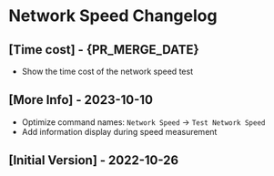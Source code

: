 # Network Speed Changelog

## [Time cost] - {PR_MERGE_DATE}

- Show the time cost of the network speed test

## [More Info] - 2023-10-10

- Optimize command names: `Network Speed` -> `Test Network Speed`
- Add information display during speed measurement

## [Initial Version] - 2022-10-26
